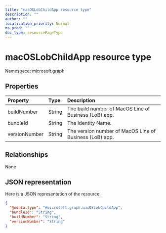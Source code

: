 ```yaml
---
title: "macOSLobChildApp resource type"
description: ""
author: ""
localization_priority: Normal
ms.prod: ""
doc_type: resourcePageType
---
```


# macOSLobChildApp resource type


Namespace: microsoft.graph



## Properties
|Property|Type|Description|
|:---|:---|:---|
|buildNumber|String|The build number of MacOS Line of Business (LoB) app.|
|bundleId|String|The Identity Name.|
|versionNumber|String|The version number of MacOS Line of Business (LoB) app.|

## Relationships
None

## JSON representation
Here is a JSON representation of the resource.
<!-- {
  "blockType": "resource",
  "@odata.type": "microsoft.graph.macOSLobChildApp"
}
-->
``` json
{
  "@odata.type": "#microsoft.graph.macOSLobChildApp",
  "bundleId": "String",
  "buildNumber": "String",
  "versionNumber": "String"
}
```

